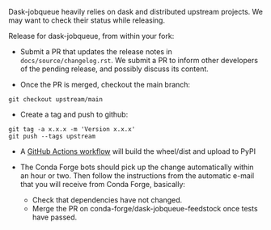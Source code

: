 Dask-jobqueue heavily relies on dask and distributed upstream projects.
We may want to check their status while releasing.


Release for dask-jobqueue, from within your fork:

* Submit a PR that updates the release notes in `docs/source/changelog.rst`.
We submit a PR to inform other developers of the pending release, and possibly
discuss its content.

* Once the PR is merged, checkout the main branch:

````
git checkout upstream/main
````

* Create a tag and push to github:

````
git tag -a x.x.x -m 'Version x.x.x'
git push --tags upstream
````

* A [GitHub Actions workflow](../.github/workflows/release.yaml) will build the wheel/dist and upload to PyPI

* The Conda Forge bots should pick up the change automatically within an hour
or two. Then follow the instructions from the automatic e-mail that you will
receive from Conda Forge, basically:
  * Check that dependencies have not changed.
  * Merge the PR on conda-forge/dask-jobqueue-feedstock once tests have passed.


